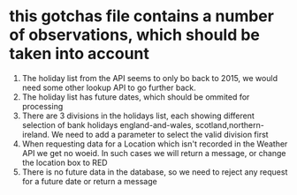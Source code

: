 # this gotchas file contains a number of observations, which should be taken into account

1) The holiday list from the API seems to only bo back to 2015, we would need some other lookup API to go further back.
2) The holiday list has future dates, which should be ommited for processing
3) There are 3 divisions in the holidays list, each showing different selection of bank holidays
   england-and-wales, scotland,northern-ireland. We need to add a parameter to select the valid division first
4) When requesting data for a Location which isn't recorded in the Weather API we get no woeid. In such cases we will 
   return a message, or change the location box to RED    
5) There is no future data in the database, so we need to reject any request for a future date or return a message
